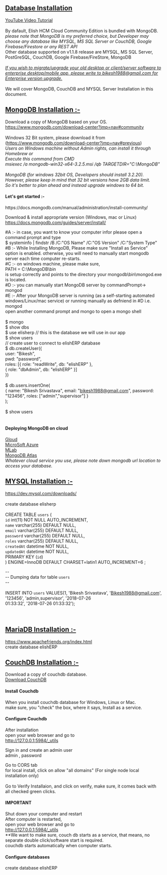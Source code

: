 <u><h2>Database Installation</h2></u>
<a href="https://youtu.be/sWOXETusJNw" target="_blank">YouTube Video Tutorial</a><br/><br/>
By dafault, Elish HCM Cloud Community Edition is bundled with MongoDB.<br>
<i>please note that MongoDB is my preferred choice, but Developer may choose any database like MYSQL, MS SQL Server or CouchDB, Google Firebase/Firestore or any REST API</i><br />
Other database supported on v1.1.8 release are
MYSQL, MS SQL Server, PostGreSQL, CouchDB, Google Firebase/FireStore, MongoDB<br><br>
<u><i>If you wish to migrate/upgrade your old desktop or client/server software to enterprise desktop/mobile app, please write to bikesh1988@gmail.com for Enterprise version upgrade.</i></u><br><br>
We will cover MongoDB, CouchDB and MYSQL Server Installation in this document.<br>
<u><h2>MongoDB Installation :- </h2></u>
Download a copy of MongoDB based on your OS.<br>
https://www.mongodb.com/download-center?jmp=nav#community<br><br>
Windows 32 Bit system, please download it from <br>
(https://www.mongodb.com/download-center?jmp=nav#previous)<br>
<i>Users on Windows machine without Admin rights, can install it through Homebrew or<br>
Execute this command from CMD<br>
msiexec /a mongodb-win32-x64-3.2.5.msi /qb TARGETDIR="C:\MongoDB"
<br><br>
MongoDB (for windows 32bit OS, Developers should install 3.2.20).<br>
However, please keep in mind that 32 bit versions have 2GB data limit.<br>
So it's better to plan ahead and instead upgrade windows to 64 bit.<br>
</i>
<h4>Let's get started :-</h4>
https://docs.mongodb.com/manual/administration/install-community/<br />

Download & install appropriate version (Windows, mac or Linux)<br /> 
https://docs.mongodb.com/guides/server/install/<br />

#A :- in case, you want to know your computer infor please open a command prompt and type<br />
$ systeminfo | findstr /B /C:"OS Name" /C:"OS Version" /C:"System Type"<br />
#B :- While Installing MongoDB, Please make sure "Install as Service" option is enabled. otherwise, you will need to manually start mongodb server each time computer re-starts.<br />
#C :- on windows machine, please make sure, <br />
PATH = C:\MongoDB\bin<br />
 is setup correctly and points to the directory your mongodb\bin\mongod.exe is located.<br />
#D :- you can manually start MongoDB server by commandPrompt-> mongod<br />
#E :- After your MongoDB server is running (as a self-starting automated <br />windows/Linux/mac service) or running manually as defniend in #D i.e. mongod<br />
open another command prompt and mongo to open a mongo shell<br /><br />
$ mongo <br />
$ show dbs<br />
$ use elisherp  // this is the database we will use in our app<br />
$ show users<br />
// create user to connect to elishERP database<br />
$ db.createUser({<br /> 
    user: "Bikesh",<br />
    pwd: "password",<br />
    roles: [{ role: "readWrite", db: "elishERP" },<br />
       { role: "dbAdmin", db: "elishERP" }]<br />
  })<br /><br />
$ db.users.insertOne(<br />
{ name: "Bikesh Srivastava", email: "bikesh1988@gmail.com", password: "123456", roles: ["admin","supervisor"] }<br />
);<br /><br />
$ show users<br />
<br />
<h4>Deploying MongoDB on cloud</h4>
<a href="https://cloud.google.com/solutions/deploy-mongodb">Gloud</a><br />
<a href="https://docs.microsoft.com/en-us/azure/cosmos-db/mongodb-introduction">MicroSoft Azure</a><br />
<a href="https://mlab.com/">MLab</a><br />
<a href="https://www.mongodb.com/cloud/atlas/lp/general?jmp=search&utm_source=google&utm_campaign=Americas-US-MongoDB-to-Atlas-Brand-Beta&utm_keyword=mongodb&utm_device=c&utm_network=g&utm_medium=cpc&utm_creative=257481955321&utm_matchtype=p&_bt=257481955321&_bk=mongodb&_bm=p&_bn=g&gclid=CjwKCAjw1tDaBRAMEiwA0rYbSNKukS5YoJmykcNgzAVjXAigfphpcpTu_y4EY1styO6H-lbeqDjcZhoCA6EQAvD_BwE">MongoDB Atlas </a><br />
<i>Whatever cloud service you use, please note down mongodb url location to access your database.</i>

<u><h2>MYSQL Installation :-</h2></u>
https://dev.mysql.com/downloads/<br /><br />
create database   elisherp<br /><br />
CREATE TABLE `users` (<br />
  `id` int(11) NOT NULL AUTO_INCREMENT,<br />
  `name` varchar(255) DEFAULT NULL,<br />
  `email` varchar(255) DEFAULT NULL,<br />
  `password` varchar(255) DEFAULT NULL,<br />
  `roles` varchar(255) DEFAULT NULL,<br />
  `createdAt` datetime NOT NULL,<br />
  `updatedAt` datetime NOT NULL,<br />
  PRIMARY KEY (`id`)<br />
) ENGINE=InnoDB  DEFAULT CHARSET=latin1 AUTO_INCREMENT=6 ;<br />

--<br />
-- Dumping data for table `users`<br />
--<br />
<br />
INSERT INTO `users` VALUES(1, 'Bikesh Srivastava', 'Bikesh1988@gmail.com', '123456', 'admin,supervisor', '2018-07-26<br /> 01:33:32', '2018-07-26 01:33:32');<br />
<br /><br />
<u><h2>MariaDB Installation :-</h2></u>
https://www.apachefriends.org/index.html<br />
create database   elishERP
<u><h2>CouchDB Installation :-</h2></u>
Download a copy of couchdb database.<br>
<a href="http://couchdb.apache.org/">Download CouchDB</a><br>
<h4>Install Couchdb</h4>

When you install couchdb database for Windows, Linux or Mac.<br>
make sure, you "check" the box, where it says, Install as a service.<br>
<h4>Configure Couchdb</h4>
After installation<br>
open your web browser and go to <br>
<a href="http://127.0.0.1:5984/_utils">http://127.0.0.1:5984/_utils</a><br>

Sign in and create an admin user<br>
admin , password<br>

Go to CORS tab <br>
for local install, click on allow "all domains" (For single node local installation only)<br><br>
Go to Verify Installaion, and click on verify, make sure, it comes back with all checked green clicks. <br>

<h4>IMPORTANT</h4>
Shut down your computer and restart<br>
After computer is restarted, <br>
open your web browser and go to <br>
<a href="http://127.0.0.1:5984/_utils">http://127.0.0.1:5984/_utils</a><br>
**We want to make sure, couch db starts as a service, that means, no separate double click/software start is required.<br>
couchdb starts automatically when computer starts.<br>

<h4>Configure databases</h4>
create database   elishERP<br />